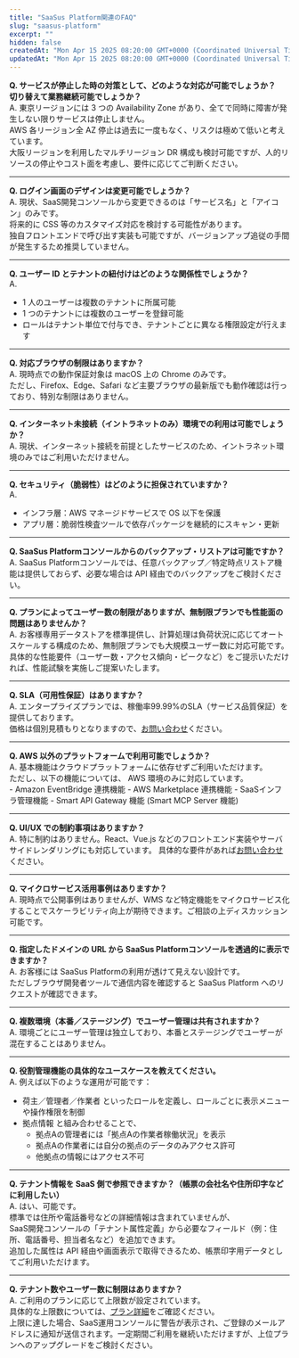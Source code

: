 ```yaml
---
title: "SaaSus Platform関連のFAQ"
slug: "saasus-platform"
excerpt: ""
hidden: false
createdAt: "Mon Apr 15 2025 08:20:00 GMT+0000 (Coordinated Universal Time)"
updatedAt: "Mon Apr 15 2025 08:20:00 GMT+0000 (Coordinated Universal Time)"
---
```


**Q. サービスが停止した時の対策として、どのような対応が可能でしょうか？  
切り替えて業務継続可能でしょうか？**  
A. 東京リージョンには 3 つの Availability Zone があり、全てで同時に障害が発生しない限りサービスは停止しません。  
AWS 各リージョン全 AZ 停止は過去に一度もなく、リスクは極めて低いと考えています。  
大阪リージョンを利用したマルチリージョン DR 構成も検討可能ですが、人的リソースの停止やコスト面を考慮し、要件に応じてご判断ください。

---

**Q. ログイン画面のデザインは変更可能でしょうか？**  
A. 現状、SaaS開発コンソールから変更できるのは「サービス名」と「アイコン」のみです。  
将来的に CSS 等のカスタマイズ対応を検討する可能性があります。  
独自フロントエンドで呼び出す実装も可能ですが、バージョンアップ追従の手間が発生するため推奨していません。

---

**Q. ユーザー ID とテナントの紐付けはどのような関係性でしょうか？**  
A.  
- 1 人のユーザーは複数のテナントに所属可能  
- 1 つのテナントには複数のユーザーを登録可能  
- ロールはテナント単位で付与でき、テナントごとに異なる権限設定が行えます

---

**Q. 対応ブラウザの制限はありますか？**  
A. 現時点での動作保証対象は macOS 上の Chrome のみです。  
ただし、Firefox、Edge、Safari など主要ブラウザの最新版でも動作確認は行っており、特別な制限はありません。

---

**Q. インターネット未接続（イントラネットのみ）環境での利用は可能でしょうか？**  
A. 現状、インターネット接続を前提としたサービスのため、イントラネット環境のみではご利用いただけません。

---

**Q. セキュリティ（脆弱性）はどのように担保されていますか？**  
A.  
- インフラ層：AWS マネージドサービスで OS 以下を保護  
- アプリ層：脆弱性検査ツールで依存パッケージを継続的にスキャン・更新  

---

**Q. SaaSus Platformコンソールからのバックアップ・リストアは可能ですか？**  
A. SaaSus Platformコンソールでは、任意バックアップ／特定時点リストア機能は提供しておらず、必要な場合は API 経由でのバックアップをご検討ください。

---

**Q. プランによってユーザー数の制限がありますが、無制限プランでも性能面の問題はありませんか？**  
A. お客様専用データストアを標準提供し、計算処理は負荷状況に応じてオートスケールする構成のため、無制限プランでも大規模ユーザー数に対応可能です。  
具体的な性能要件（ユーザー数・アクセス傾向・ピークなど）をご提示いただければ、性能試験を実施しご提案いたします。

---

**Q. SLA（可用性保証）はありますか？**  
A. エンタープライズプランでは、稼働率99.99%のSLA（サービス品質保証）を提供しております。  
価格は個別見積もりとなりますので、[お問い合わせ](https://saasus.io/pricing#support)ください。

---

**Q. AWS 以外のプラットフォームで利用可能でしょうか？**  
A. 基本機能はクラウドプラットフォームに依存せずご利用いただけます。  
ただし、以下の機能については、 AWS 環境のみに対応しています。  
    - Amazon EventBridge 連携機能
    - AWS Marketplace 連携機能
    - SaaSインフラ管理機能
    - Smart API Gateway 機能  (Smart MCP Server 機能)

---

**Q. UI/UX での制約事項はありますか？**  
A. 特に制約はありません。React、Vue.js などのフロントエンド実装やサーバサイドレンダリングにも対応しています。
具体的な要件があれば[お問い合わせ](https://saasus.io/pricing#support)ください。

---

**Q. マイクロサービス活用事例はありますか？**  
A. 現時点で公開事例はありませんが、WMS など特定機能をマイクロサービス化することでスケーラビリティ向上が期待できます。ご相談の上ディスカッション可能です。

---

**Q. 指定したドメインの URL から SaaSus Platformコンソールを透過的に表示できますか？**  
A. お客様には SaaSus Platformの利用が透けて見えない設計です。  
ただしブラウザ開発者ツールで通信内容を確認すると SaaSus Platform へのリクエストが確認できます。

---

**Q. 複数環境（本番／ステージング）でユーザー管理は共有されますか？**  
A. 環境ごとにユーザー管理は独立しており、本番とステージングでユーザーが混在することはありません。

---

**Q. 役割管理機能の具体的なユースケースを教えてください。**  
A. 例えば以下のような運用が可能です：  
- 荷主／管理者／作業者 といったロールを定義し、ロールごとに表示メニューや操作権限を制御  
- 拠点情報 と組み合わせることで、  
  - 拠点Aの管理者には「拠点Aの作業者稼働状況」を表示  
  - 拠点Aの作業者には自分の拠点のデータのみアクセス許可  
  - 他拠点の情報にはアクセス不可  

---

**Q. テナント情報を SaaS 側で参照できますか？（帳票の会社名や住所印字などに利用したい）**  
A. はい、可能です。  
標準では住所や電話番号などの詳細情報は含まれていませんが、  
SaaS開発コンソールの「テナント属性定義」から必要なフィールド（例：住所、電話番号、担当者名など）を追加できます。  
追加した属性は API 経由や画面表示で取得できるため、帳票印字用データとしてご利用いただけます。  

---

**Q. テナント数やユーザー数に制限はありますか？**  
A. ご利用のプランに応じて上限数が設定されています。  
具体的な上限数については、[プラン詳細](https://saasus.io/pricing)をご確認ください。  
上限に達した場合、SaaS運用コンソールに警告が表示され、ご登録のメールアドレスに通知が送信されます。一定期間ご利用を継続いただけますが、上位プランへのアップグレードをご検討ください。